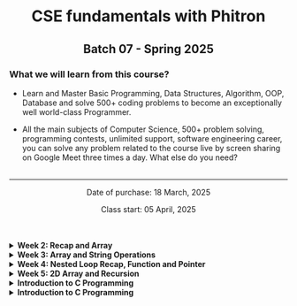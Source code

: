 <h1 align="center">CSE fundamentals with Phitron</h1>
<h2 align="center">Batch 07 - Spring 2025</h2>

### What we will learn from this course?
- Learn and Master Basic Programming, Data Structures, Algorithm, OOP, Database and solve 500+ coding problems to become an exceptionally well world-class Programmer.

- All the main subjects of Computer Science, 500+ problem solving, programming contests, unlimited support, software engineering career, you can solve any problem related to the course live by screen sharing on Google Meet three times a day. What else do you need?
<br><br>
<hr>

<p align="center">Date of purchase: 18 March, 2025</p>
<p align="center">Class start: 05 April, 2025</p>
<br><br>

<!-- <details>
    <summary>
        <strong>Week 1: Orientation</strong>
    </summary>

- Module -1: Welcome Module
- Module 0: Orientation and Setup
- Module 1: Basic Syntax, Variables and Data Types
- Module 2: Operators, Conditional Statements
- Module 3: Loop
- Module 3.5: Practice Day
- Module 4: Assignment 01
</details> -->

<details>
    <summary>
        <strong>Week 2: Recap and Array</strong>
    </summary>

- Module 5: Problem solving with Conditional Statements
- Module 6: Problem solving with Loop
- Module 6.5: Practice Day 01
- Module 7: Array
- Module 7.5: Practice Day 02
- Module 8: Assignment 02
</details>

<details>
    <summary>
        <strong>Week 3: Array and String Operations</strong>
    </summary>

- Module 9: Array Operations
- Module 10: String
- Module 10.5: Practice Day 01
- Module 11: String Operations
- Module 11.5: Practice Day 02
- Module 12: Mid Term Exam
</details>

<details>
    <summary>
        <strong>Week 4: Nested Loop Recap, Function and Pointer</strong>
    </summary>

- Module 13: Nested Loop and pattern
- Module 14: Function
- Module 14.5: Practice Day 01
- Module 15: Pointer
- Module 15.5: Practice Day 02
- Module 16: Assignment 03
</details>

<details>
    <summary>
        <strong>Week 5: 2D Array and Recursion</strong>
    </summary>

- Module 17: Recursion
- Module 18: 2D Array
- Module 18.5: Practice Day 01
- Module 19: Problem solving with 2D Array and Recursion
- Module 19.5: Practice Day 02
- Module 20: Final Exam
</details>

<details>
    <summary>
        <strong>Introduction to C Programming</strong>
    </summary>
    <details>
        <summary>
            <strong>Week 1: Orientation</strong>
        </summary>
        <ul>
            <li>Module -1: Welcome Module</li>
            <li>Module 0: Orientation and Setup</li>
            <li>Module 1: Basic Syntax, Variables and Data Types</li>
            <li>Module 2: Operators, Conditional Statements</li>
            <li>Module 3: Loop</li>
            <li>Module 3.5: Practice Day</li>
            <li>Module 4: Assignment 01</li>
        </ul>
    </details>

    <details>
        <summary>
            <strong>Week 2: Recap and Array</strong>
        </summary>
        <ul>
            <li>Module -1: Welcome Module</li>
            <li>Module 0: Orientation and Setup</li>
            <li>Module 1: Basic Syntax, Variables and Data Types</li>
            <li>Module 2: Operators, Conditional Statements</li>
            <li>Module 3: Loop</li>
            <li>Module 3.5: Practice Day</li>
            <li>Module 4: Assignment 01</li>
        </ul>
    </details>
</details>


<details>
    <summary><strong>Introduction to C Programming</strong></summary>

    <details>
        <summary><strong>Week 1: Orientation</strong></summary>
        <ul>
            <li>Module 1: Welcome</li>
            <li>Module 2: Setup</li>
        </ul>
    </details>

    <details>
        <summary><strong>Week 2: Recap and Array</strong></summary>
        <ul>
            <li>Module 1: Array Introduction</li>
            <li>Module 2: Array Practice</li>
        </ul>
    </details>
</details>
